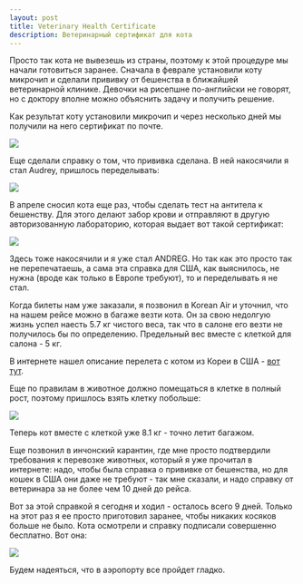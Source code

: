 ```yaml
---
layout: post
title: Veterinary Health Certificate
description: Ветеринарный сертификат для кота
---
```


Просто так кота не вывезешь из страны, поэтому к этой процедуре мы начали
готовиться заранее. Сначала в феврале установили коту микрочип и сделали
прививку от бешенства в ближайшей ветеринарной клинике. Девочки на
рисепшне по-английски не говорят, но с доктору вполне можно объяснить
задачу и получить решение.

Как результат коту установили микрочип и через несколько дней мы получили
на него сертификат по почте.

<img src="http://i.imgur.com/Af3SUmXl.jpg" class="img-responsive img-thumbnail">

Еще сделали справку о том, что прививка сделана. В ней накосячили я стал Audrey,
пришлось переделывать:

<img src="http://i.imgur.com/6KiBpPql.jpg" class="img-responsive img-thumbnail">

В апреле сносил кота еще раз, чтобы сделать тест на антитела к бешенству.
Для этого делают забор крови и отправляют в другую авторизованную лабораторию,
которая выдает вот такой сертификат:

<img src="http://i.imgur.com/RkpgUu4l.jpg" class="img-responsive img-thumbnail">

Здесь тоже накосячили и я уже стал ANDREG. Но так как это просто так не
перепечатаешь, а сама эта справка для США, как выяснилось, не нужна
(вроде как только в Европе требуют), то и переделывать я не стал.

Когда билеты нам уже заказали, я позвонил в Korean Air и уточнил, что на нашем
рейсе можно в багаже везти кота. Он за свою недолгую жизнь успел наесть 5.7 кг
чистого веса, так что в салоне его везти не получилось бы по определению.
Предельный вес вместе с клеткой для салона - 5 кг.

В интернете нашел описание перелета с котом из Кореи в США -
[вот тут](http://karine.do/shares/how-to-fly-a-cat-from-korea-to-the-us/).

Еще по правилам в животное должно помещаться в клетке в полный рост,
поэтому пришлось взять клетку побольше:

<img src="http://i.imgur.com/65xTeRKl.jpg" class="img-responsive img-thumbnail">

Теперь кот вместе с клеткой уже 8.1 кг - точно летит багажом.

Еще позвонил в инчонский карантин, где мне просто подтвердили требования к
перевозке животных, который я уже прочитал в интернете: надо, чтобы была
справка о прививке от бешенства, но для кошек в США они даже не требуют - так
мне сказали, и надо справку от ветеринара за не более чем 10 дней до рейса.

Вот за этой справкой я сегодня и ходил - осталось всего 9 дней.
Только на этот раз я ее просто
приготовил заранее, чтобы никаких косяков больше не было. Кота осмотрели
и справку подписали совершенно бесплатно. Вот она:

<img src="http://i.imgur.com/LfjV186l.jpg" class="img-responsive img-thumbnail">

Будем надеяться, что в аэропорту все пройдет гладко.





